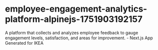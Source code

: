 # employee-engagement-analytics-platform-alpinejs-1751903192157
A platform that collects and analyzes employee feedback to gauge engagement levels, satisfaction, and areas for improvement. - Next.js App Generated for IKEA
